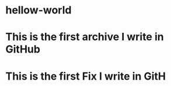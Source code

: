 # hellow-world
# This is the first archive I write in GitHub
# This is the first Fix I write in GitH
